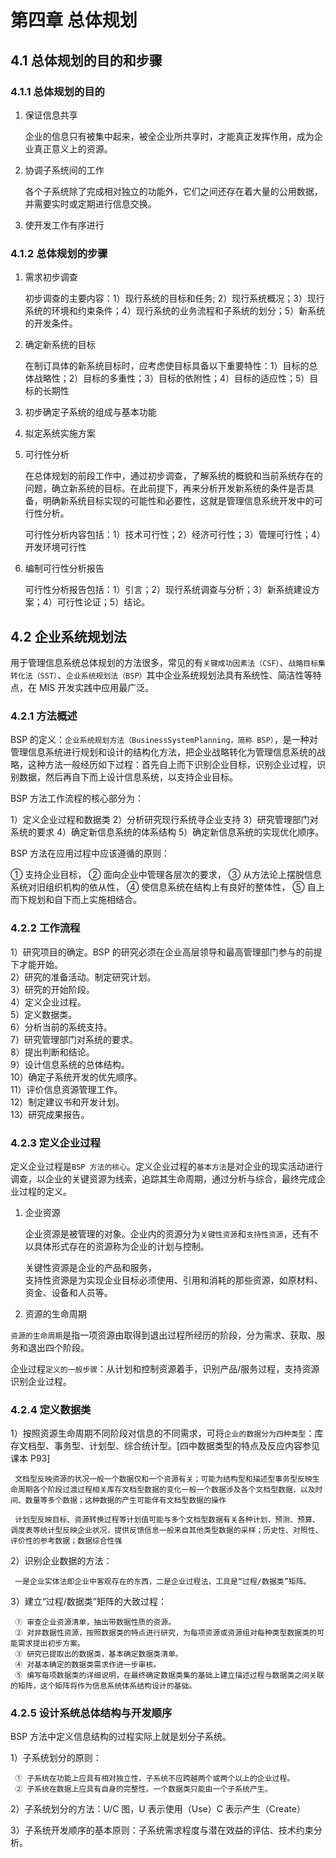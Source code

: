 # 第四章 总体规划

## 4.1 总体规划的目的和步骤

### 4.1.1 总体规划的目的

1. 保证信息共享

   企业的信息只有被集中起来，被全企业所共享时，才能真正发挥作用，成为企业真正意义上的资源。

2. 协调子系统间的工作

   各个子系统除了完成相对独立的功能外，它们之间还存在着大量的公用数据，并需要实时或定期进行信息交换。

3. 使开发工作有序进行

### 4.1.2 总体规划的步骤

1. 需求初步调查

   初步调查的主要内容：1）现行系统的目标和任务; 2）现行系统概况；3）现行系统的环境和约束条件；4）现行系统的业务流程和子系统的划分；5）新系统的开发条件。

2. 确定新系统的目标

   在制订具体的新系统目标时，应考虑使目标具备以下重要特性：1）目标的总体战略性；2）目标的多重性；3）目标的依附性；4）目标的适应性；5）目标的长期性

3. 初步确定子系统的组成与基本功能
4. 拟定系统实施方案
5. 可行性分析

   在总体规划的前段工作中，通过初步调查，了解系统的概貌和当前系统存在的问题，确立新系统的目标。在此前提下，再来分析开发新系统的条件是否具备，明确新系统目标实现的可能性和必要性，这就是管理信息系统开发中的可行性分析。

   可行性分析内容包括：1）技术可行性；2）经济可行性；3）管理可行性；4）开发环境可行性

6. 编制可行性分析报告

   可行性分析报告包括：1）引言；2）现行系统调查与分析；3）新系统建设方案；4）可行性论证；5）结论。

## 4.2 企业系统规划法

用于管理信息系统总体规划的方法很多，常见的有`关键成功因素法（CSF）`、`战略目标集转化法（SST）`、`企业系统规划法（BSP）`其中企业系统规划法具有系统性、简洁性等特点，在 MIS 开发实践中应用最广泛。

### 4.2.1 方法概述

BSP 的定义：`企业系统规划方法（BusinessSystemPlanning，简称 BSP）`，是一种对管理信息系统进行规划和设计的结构化方法，把企业战略转化为管理信息系统的战略，这种方法一般经历如下过程：首先自上而下识别企业目标，识别企业过程，识别数据，然后再自下而上设计信息系统，以支持企业目标。

BSP 方法工作流程的核心部分为：

1）定义企业过程和数据类
2）分析研究现行系统寻企业支持
3）研究管理部门对系统的要求
4）确定新信息系统的体系结构
5）确定新信息系统的实现优化顺序。

BSP 方法在应用过程中应该遵循的原则：

① 支持企业目标，
② 面向企业中管理各层次的要求，
③ 从方法论上摆脱信息系统对旧组织机构的依从性，
④ 使信息系统在结构上有良好的整体性，
⑤ 自上而下规划和自下而上实施相结合。

### 4.2.2 工作流程

1）研究项目的确定。BSP 的研究必须在企业高层领导和最高管理部门参与的前提下才能开始。  
2）研究的准备活动。制定研究计划。  
3）研究的开始阶段。  
4）定义企业过程。  
5）定义数据类。  
6）分析当前的系统支持。  
7）研究管理部门对系统的要求。  
8）提出判断和结论。  
9）设计信息系统的总体结构。  
10）确定子系统开发的优先顺序。  
11）评价信息资源管理工作。  
12）制定建议书和开发计划。  
13）研究成果报告。

### 4.2.3 定义企业过程

定义企业过程是`BSP 方法的核心`。定义企业过程的`基本方法`是对企业的现实活动进行调查，以企业的关键资源为线索，追踪其生命周期，通过分析与综合，最终完成企业过程的定义。

1. 企业资源

   企业资源是被管理的对象。企业内的资源分为`关键性资源`和`支持性资源`，还有不以具体形式存在的资源称为企业的计划与控制。

   关键性资源是企业的产品和服务，  
    支持性资源是为实现企业目标必须使用、引用和消耗的那些资源，如原材料、资金、设备和人员等。

2. 资源的生命周期

`资源的生命周期`是指一项资源由取得到退出过程所经历的阶段，分为需求、获取、服务和退出四个阶段。

企业过程`定义的一般步骤`：从计划和控制资源着手，识别产品/服务过程，支持资源识别企业过程。

### 4.2.4 定义数据类

1）按照资源生命周期不同阶段对信息的不同需求，可将`企业的数据分为四种类型`：库存文档型、事务型、计划型、综合统计型。[四中数据类型的特点及反应内容参见课本 P93]

     文档型反映资源的状况一般一个数据仅和一个资源有关；可能为结构型和描述型事务型反映生命周期各个阶段过渡过程相关库存文档型数据的变化一般一个数据涉及各个文档型数据，以及时间、数量等多个数据；这种数据的产生可能伴有文档型数据的操作

     计划型反映目标、资源转换过程等计划值可能与多个文档型数据有关各种计划、预测、预算、调度表等统计型反映企业状况，提供反馈信息一般来自其他类型数据的采样；历史性、对照性、评价性的参考数据；数据综合性强

2）识别企业数据的方法：

     一是企业实体法即企业中客观存在的东西，二是企业过程法，工具是“过程/数据类”矩阵。

3）建立“过程/数据类”矩阵的大致过程：

     ① 审查企业资源清单，抽出带数据性质的资源。
     ② 对非数据性资源，按照数据类的特点进行研究，为每项资源或资源组对每种类型数据类的可能需求提出初步方案。
     ③ 研究已提取出的数据类，基本确定数据类清单。
     ④ 对基本确定的数据类需求作进一步审核。
     ⑤ 编写每项数据类的详细说明，在最终确定数据类集的基础上建立描述过程与数据类之间关联的矩阵，这个矩阵将作为信息系统体系结构设计的基础。

### 4.2.5 设计系统总体结构与开发顺序

BSP 方法中定义信息结构的过程实际上就是划分子系统。

1）子系统划分的原则：

     ① 子系统在功能上应具有相对独立性，子系统不应跨越两个或两个以上的企业过程。
     ② 子系统在数据上应具有自身的完整性。一个数据类只能由一个子系统产生。

2）子系统划分的方法：U/C 图，U 表示使用（Use）C 表示产生（Create）

3）子系统开发顺序的基本原则：子系统需求程度与潜在效益的评估、技术约束分析。
